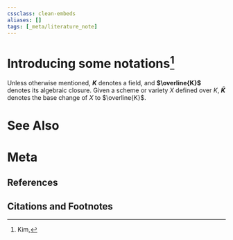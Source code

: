 ```yaml
---
cssclass: clean-embeds
aliases: []
tags: [_meta/literature_note]
---
```

# Introducing some notations[^1]

Unless otherwise mentioned, **$K$** denotes a field, and **$\overline{K}$** denotes its algebraic closure. Given a scheme or variety $X$ defined over $K$, **$\bar{K}$** denotes the base change of $X$ to $\overline{K}$.

# See Also

# Meta
## References

## Citations and Footnotes
[^1]: Kim, 